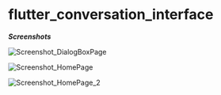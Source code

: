# flutter_conversation_interface
***Screenshots***

![Screenshot_DialogBoxPage](https://user-images.githubusercontent.com/53268025/173193345-bbe875a5-429a-4169-be9f-98722432b5d3.jpeg)

![Screenshot_HomePage](https://user-images.githubusercontent.com/53268025/173193362-ebb83b99-76e8-4f45-bdd0-41200bdeec60.jpeg)

![Screenshot_HomePage_2](https://user-images.githubusercontent.com/53268025/173193366-d7712dfe-f174-43fc-85f8-610996eeb6d0.jpeg)
